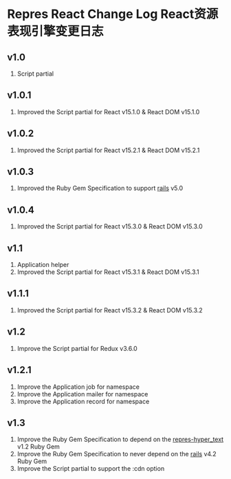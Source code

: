 # Repres React Change Log React资源表现引擎变更日志

## v1.0
1. Script partial

## v1.0.1
1. Improved the Script partial for React v15.1.0 & React DOM v15.1.0

## v1.0.2
1. Improved the Script partial for React v15.2.1 & React DOM v15.2.1

## v1.0.3
1. Improved the Ruby Gem Specification to support [rails](https://github.com/rails/rails) v5.0

## v1.0.4
1. Improved the Script partial for React v15.3.0 & React DOM v15.3.0

## v1.1
1. Application helper
2. Improved the Script partial for React v15.3.1 & React DOM v15.3.1

## v1.1.1
1. Improved the Script partial for React v15.3.2 & React DOM v15.3.2

## v1.2
1. Improve the Script partial for Redux v3.6.0

## v1.2.1
1. Improve the Application job for namespace
2. Improve the Application mailer for namespace
3. Improve the Application record for namespace

## v1.3
1. Improve the Ruby Gem Specification to depend on the [repres-hyper_text](https://github.com/topbitdu/repres-hyper_text) v1.2 Ruby Gem
2. Improve the Ruby Gem Specification to never depend on the [rails](https://github.com/rails/rails) v4.2 Ruby Gem
3. Improve the Script partial to support the :cdn option
